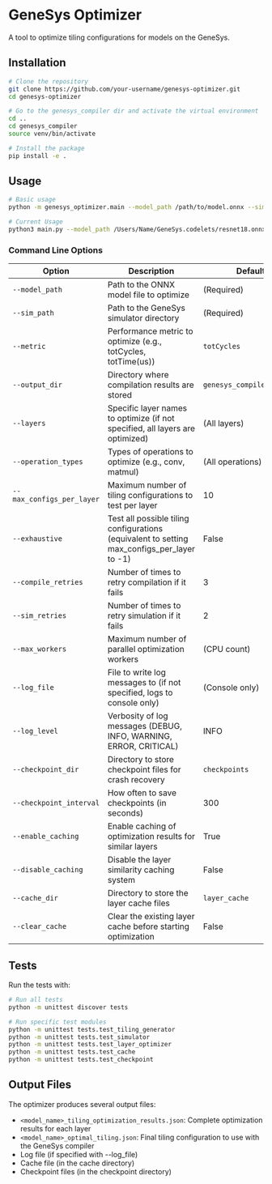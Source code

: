 # GeneSys Optimizer

A tool to optimize tiling configurations for models on the GeneSys.

## Installation

```bash
# Clone the repository
git clone https://github.com/your-username/genesys-optimizer.git
cd genesys-optimizer

# Go to the genesys_compiler dir and activate the virtual environment
cd ..
cd genesys_compiler
source venv/bin/activate  

# Install the package
pip install -e .
```

## Usage

```bash
# Basic usage
python -m genesys_optimizer.main --model_path /path/to/model.onnx --sim_path /path/to/simulator

# Current Usage
python3 main.py --model_path /Users/Name/GeneSys.codelets/resnet18.onnx --sim_path /Users/Name/GeneSys.sim --max_configs_per_layer 5 --checkpoint_dir my_checkpoints --enable_caching --cache_dir model_cache --max_workers 2

```

### Command Line Options

| Option | Description | Default |
|--------|-------------|---------|
| `--model_path` | Path to the ONNX model file to optimize | (Required) |
| `--sim_path` | Path to the GeneSys simulator directory | (Required) |
| `--metric` | Performance metric to optimize (e.g., totCycles, totTime(us)) | `totCycles` |
| `--output_dir` | Directory where compilation results are stored | `genesys_compiler_output` |
| `--layers` | Specific layer names to optimize (if not specified, all layers are optimized) | (All layers) |
| `--operation_types` | Types of operations to optimize (e.g., conv, matmul) | (All operations) |
| `--max_configs_per_layer` | Maximum number of tiling configurations to test per layer | 10 |
| `--exhaustive` | Test all possible tiling configurations (equivalent to setting max_configs_per_layer to -1) | False |
| `--compile_retries` | Number of times to retry compilation if it fails | 3 |
| `--sim_retries` | Number of times to retry simulation if it fails | 2 |
| `--max_workers` | Maximum number of parallel optimization workers | (CPU count) |
| `--log_file` | File to write log messages to (if not specified, logs to console only) | (Console only) |
| `--log_level` | Verbosity of log messages (DEBUG, INFO, WARNING, ERROR, CRITICAL) | INFO |
| `--checkpoint_dir` | Directory to store checkpoint files for crash recovery | `checkpoints` |
| `--checkpoint_interval` | How often to save checkpoints (in seconds) | 300 |
| `--enable_caching` | Enable caching of optimization results for similar layers | True |
| `--disable_caching` | Disable the layer similarity caching system | False |
| `--cache_dir` | Directory to store the layer cache files | `layer_cache` |
| `--clear_cache` | Clear the existing layer cache before starting optimization | False |

## Tests

Run the tests with:

```bash
# Run all tests
python -m unittest discover tests

# Run specific test modules
python -m unittest tests.test_tiling_generator
python -m unittest tests.test_simulator
python -m unittest tests.test_layer_optimizer
python -m unittest tests.test_cache
python -m unittest tests.test_checkpoint
```

## Output Files

The optimizer produces several output files:
- `<model_name>_tiling_optimization_results.json`: Complete optimization results for each layer
- `<model_name>_optimal_tiling.json`: Final tiling configuration to use with the GeneSys compiler
- Log file (if specified with --log_file)
- Cache file (in the cache directory)
- Checkpoint files (in the checkpoint directory)